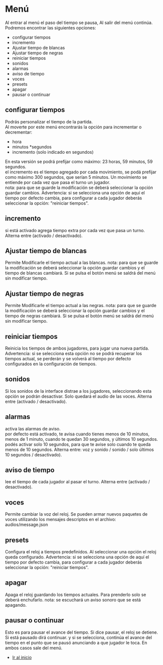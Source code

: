 # Menú

Al entrar al menú el paso del tiempo se pausa, Al salir del menú continúa.
Podremos encontrar las siguientes opciones:

* configurar tiempos
* incremento
* Ajustar tiempo de blancas
* Ajustar tiempo de negras
* reiniciar tiempos
* sonidos
* alarmas
* aviso de tiempo
* voces
* presets
* apagar
* pausar o continuar

## configurar tiempos

Podrás personalizar el tiempo de la partida.  
Al moverte por este menú encontrarás la opción para incrementar o decrementar:

* hora
* minutos
*segundos
* incremento (solo indicado en segundos)

En esta versión se podrá prefijar como máximo: 23 horas, 59 minutos, 59 segundos.  
el incremento es el tiempo agregado por cada movimiento, se podá prefijar como máximo 300 segundos, que serían 5 minutos. Un movimiento se entiende por cada vez que pasa el turno un jugador.  
nota: para que se guarde la modificación se deberá seleccionar la opción guardar cambios.
Advertencia: si se selecciona una opción de aquí el tiempo por defecto cambia, para configurar a cada jugador deberás seleccionar la opción: "reiniciar tiempos".

## incremento

si está activado agrega tiempo extra por cada vez que pasa un turno.  
Alterna entre (activado / desactivado).

## Ajustar tiempo de blancas

Permite Modificarle el tiempo actual a las blancas.
nota: para que se guarde la modificación se deberá seleccionar la opción guardar cambios y el tiempo de blancas cambiará. Si se pulsa el botón menú se saldrá del menú sin modificar tiempo.

## Ajustar tiempo de negras

Permite Modificarle el tiempo actual a las negras.
nota: para que se guarde la modificación se deberá seleccionar la opción guardar cambios y el tiempo de negras cambiará. Si se pulsa el botón menú se saldrá del menú sin modificar tiempo.

## reiniciar tiempos

Reinicia los tiempos de ambos jugadores, para jugar una nueva partida.  
Advertencia: si se selecciona esta opción no se podrá recuperar los tiempos actual, se perderán y se volverá al tiempo por defecto configurados en la configuración de tiempos.

## sonidos

Si los sonidos de la interface distrae a los jugadores, seleccionando esta opción se podrán desactivar. Solo quedará el audio de las voces.
Alterna entre (activado / desactivado).

## alarmas

activa las alarmas de aviso.  
por defecto está activado, te avisa cuando tienes menos de 10 minutos, menos de 1 minuto, cuando te quedan 30 segundos, y últimos 10 segundos.  
podés activar solo 10 segundos, para que te avise solo cuando te queda menos de 10 segundos.
Alterna entre: voz y sonido / sonido /  solo últimos 10 segundos / desactivado).

## aviso de tiempo

lee el tiempo de cada jugador al pasar el turno.
Alterna entre (activado / desactivado).

## voces

Permite cambiar la voz del reloj. Se pueden armar nuevos paquetes de voces utilizando los mensajes descriptos en el archivo: audios/message.json

## presets

Configura el reloj a tiempos predefinidos. Al seleccionar una opción el reloj queda configurado.
Advertencia: si se selecciona una opción de aquí el tiempo por defecto cambia, para configurar a cada jugador deberás seleccionar la opción: "reiniciar tiempos".

## apagar

Apaga el reloj guardando los tiempos actuales.
Para prenderlo solo se deberá enchufarlo.
nota: se escuchará un aviso sonoro que se está apagando.

## pausar o continuar

Esto es para pausar el avance del tiempo.
Si dice pausar, el reloj se detiene.
Si está pausado dirá continuar. y si se selecciona, continúa el avance del tiempo en el punto que se pausó anunciando a que jugador le toca.
En ambos casos sale del menú.


* [Ir al inicio](../index.md)
